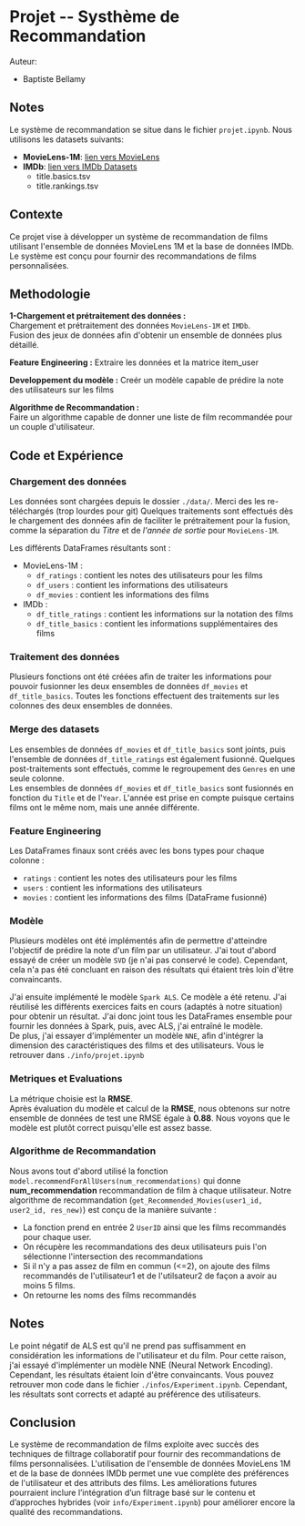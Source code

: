 # Projet -- Systhème de Recommandation

Auteur:
- Baptiste Bellamy

## Notes
Le système de recommandation se situe dans le fichier `projet.ipynb`.
Nous utilisons les datasets suivants:
- **MovieLens-1M**:  [lien vers MovieLens](https://grouplens.org/datasets/movielens/)
- **IMDb**: [lien vers IMDb Datasets](https://www.imdb.com/interfaces/)
    - title.basics.tsv
    - title.rankings.tsv

## Contexte

Ce projet vise à développer un système de recommandation de films utilisant l'ensemble de données MovieLens 1M et la base de données IMDb. Le système est conçu pour fournir des recommandations de films personnalisées.

## Methodologie

**1-Chargement et prétraitement des données :**  
Chargement et prétraitement des données `MovieLens-1M` et `IMDb`.  
Fusion des jeux de données afin d'obtenir un ensemble de données plus détaillé.

**Feature Engineering :**
Extraire les données et la matrice item_user

**Developpement du modèle :**
Creér un modèle capable de prédire la note des utilisateurs sur les films  

**Algorithme de Recommandation :**  
Faire un algorithme capable de donner une liste de film recommandée pour un couple d'utilisateur.

## Code et Expérience

### Chargement des données
Les données sont chargées depuis le dossier `./data/`. Merci des les re-téléchargés (trop lourdes pour git)
Quelques traitements sont effectués dès le chargement des données afin de faciliter le prétraitement pour la fusion, comme la séparation du *Titre* et de *l'année de sortie* pour `MovieLens-1M`.

Les différents DataFrames résultants sont :  
- MovieLens-1M :
    - `df_ratings` : contient les notes des utilisateurs pour les films
    - `df_users` : contient les informations des utilisateurs
    - `df_movies` : contient les informations des films
- IMDb :
    - `df_title_ratings` : contient les informations sur la notation des films
    - `df_title_basics` : contient les informations supplémentaires des films

### Traitement des données
Plusieurs fonctions ont été créées afin de traiter les informations pour pouvoir fusionner les deux ensembles de données `df_movies` et `df_title_basics`. Toutes les fonctions effectuent des traitements sur les colonnes des deux ensembles de données.

### Merge des datasets
Les ensembles de données `df_movies` et `df_title_basics` sont joints, puis l'ensemble de données `df_title_ratings` est également fusionné. Quelques post-traitements sont effectués, comme le regroupement des `Genres` en une seule colonne.  
Les ensembles de données `df_movies` et `df_title_basics` sont fusionnés en fonction du `Title` et de l'`Year`. L'année est prise en compte puisque certains films ont le même nom, mais une année différente.
### Feature Engineering
Les DataFrames finaux sont créés avec les bons types pour chaque colonne :
- `ratings` : contient les notes des utilisateurs pour les films
- `users` : contient les informations des utilisateurs
- `movies` : contient les informations des films (DataFrame fusionné)

### Modèle
Plusieurs modèles ont été implémentés afin de permettre d'atteindre l'objectif de prédire la note d'un film par un utilisateur. J'ai tout d'abord essayé de créer un modèle `SVD` (je n'ai pas conservé le code). Cependant, cela n'a pas été concluant en raison des résultats qui étaient très loin d'être convaincants.

J'ai ensuite implémenté le modèle `Spark ALS`. Ce modèle a été retenu. J'ai réutilisé les différents exercices faits en cours (adaptés à notre situation) pour obtenir un résultat. J'ai donc joint tous les DataFrames ensemble pour fournir les données à Spark, puis, avec ALS, j'ai entraîné le modèle.  
De plus, j'ai essayer d'implémenter un modèle `NNE`, afin d'intégrer la dimension des caractéristiques des films et des utilisateurs. Vous le retrouver dans `./info/projet.ipynb`

### Metriques et Evaluations
La métrique choisie est la **RMSE**.   
Après évaluation du modèle et calcul de la **RMSE**, nous obtenons sur notre ensemble de données de test une RMSE égale à **0.88**. Nous voyons que le modèle est plutôt correct puisqu'elle est assez basse.

### Algorithme de Recommandation
Nous avons tout d'abord utilisé la fonction `model.recommendForAllUsers(num_recommendations)` qui donne **num_recommendation** recommandation de film à chaque utilisateur. 
Notre algorithme de recommandation (`get_Recommended_Movies(user1_id, user2_id, res_new)`) est conçu de la manière suivante :
- La fonction prend en entrée 2 `UserID` ainsi que les films recommandés pour chaque user.
- On récupère les recommandations des deux utilisateurs puis l'on sélectionne l'intersection des recommandations
- Si il n'y a pas assez de film en commun (<=2), on ajoute des films recommandés de l'utilisateur1 et de l'utilsateur2 de façon a avoir au moins 5 films.
- On retourne les noms des films recommandés

## Notes
Le point négatif de ALS est qu'il ne prend pas suffisamment en considération les informations de l'utilisateur et du film. Pour cette raison, j'ai essayé d'implémenter un modèle NNE (Neural Network Encoding). Cependant, les résultats étaient loin d'être convaincants. Vous pouvez retrouver mon code dans le fichier `./infos/Experiment.ipynb`. Cependant, les résultats sont corrects et adapté au préférence des utilisateurs.

## Conclusion
Le système de recommandation de films exploite avec succès des techniques de filtrage collaboratif pour fournir des recommandations de films personnalisées. L'utilisation de l'ensemble de données MovieLens 1M et de la base de données IMDb permet une vue complète des préférences de l'utilisateur et des attributs des films. Les améliorations futures pourraient inclure l’intégration d’un filtrage basé sur le contenu et d’approches hybrides (voir `info/Experiment.ipynb`) pour améliorer encore la qualité des recommandations.
